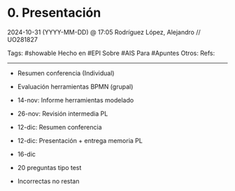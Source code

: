 # 0. Presentación
2024-10-31 (YYYY-MM-DD) @ 17:05
Rodríguez López, Alejandro // UO281827

Tags:
	#showable
	Hecho en #EPI
	Sobre #AIS
	Para #Apuntes
	Otros:
	Refs:
 
<hr>

- Resumen conferencia (Individual)
- Evaluación herramientas BPMN (grupal)

- 14-nov: Informe herramientas modelado
- 26-nov: Revisión intermedia PL
- 12-dic: Resumen conferencia
- 12-dic: Presentación + entrega memoria PL

- 16-dic
- 20 preguntas tipo test
- Incorrectas no restan
